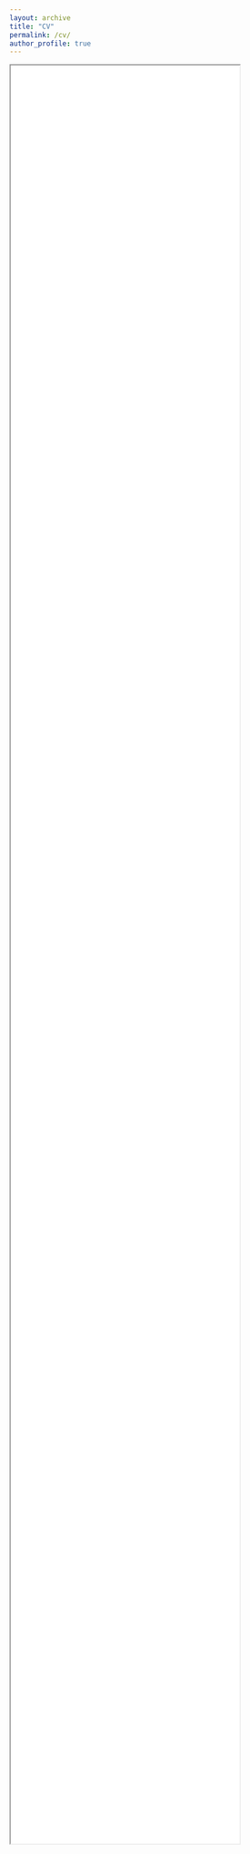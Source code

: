 ```yaml
---
layout: archive
title: "CV"
permalink: /cv/
author_profile: true
---
```


<iframe src="{{ site.url }}{{ site.baseurl }}/files/Noah_Crouch_CV.pdf" width="80%" height="80%" type="application/pdf"></iframe>
